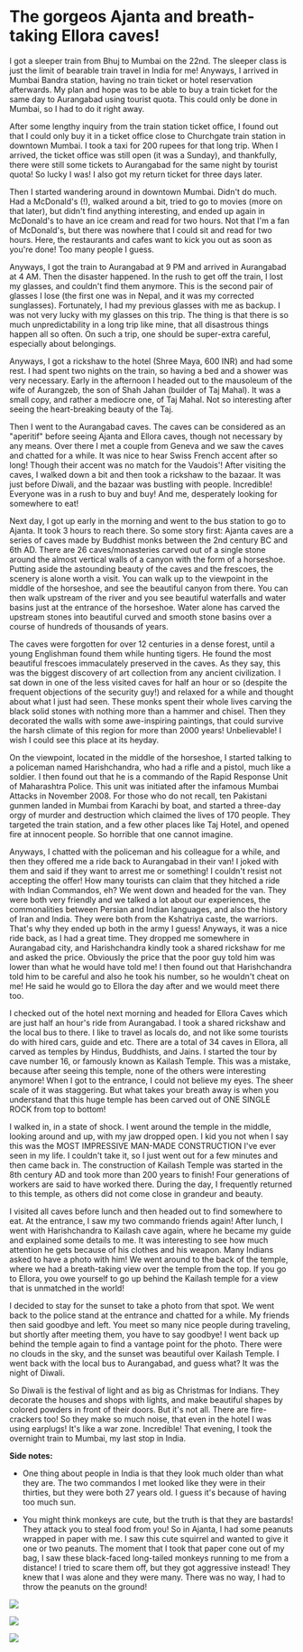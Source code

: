 # The gorgeos Ajanta and breath-taking Ellora caves!

I got a sleeper train from Bhuj to Mumbai on the 22nd. The sleeper class is just the limit of bearable train travel in India for me! Anyways, I arrived in Mumbai Bandra station, having no train ticket or hotel reservation afterwards. My plan and hope was to be able to buy a train ticket for the same day to Aurangabad using tourist quota. This could only be done in Mumbai, so I had to do it right away.

After some lengthy inquiry from the train station ticket office, I found out that I could only buy it in a ticket office close to Churchgate train station in downtown Mumbai. I took a taxi for 200 rupees for that long trip. When I arrived, the ticket office was still open (it was a Sunday), and thankfully, there were still some tickets to Aurangabad for the same night by tourist quota! So lucky I was! I also got my return ticket for three days later.

Then I started wandering around in downtown Mumbai. Didn't do much. Had a McDonald's (!), walked around a bit, tried to go to movies (more on that later), but didn't find anything interesting, and ended up again in McDonald's to have an ice cream and read for two hours. Not that I'm a fan of McDonald's, but there was nowhere that I could sit and read for two hours. Here, the restaurants and cafes want to kick you out as soon as you're done! Too many people I guess.

Anyways, I got the train to Aurangabad at 9 PM and arrived in Aurangabad at 4 AM. Then the disaster happened. In the rush to get off the train, I lost my glasses, and couldn't find them anymore. This is the second pair of glasses I lose (the first one was in Nepal, and it was my corrected sunglasses). Fortunately, I had my previous glasses with me as backup. I was not very lucky with my glasses on this trip. The thing is that there is so much unpredictability in a long trip like mine, that all disastrous things happen all so often. On such a trip, one should be super-extra careful, especially about belongings.

Anyways, I got a rickshaw to the hotel (Shree Maya, 600 INR) and had some rest. I had spent two nights on the train, so having a bed and a shower was very necessary. Early in the afternoon I headed out to the mausoleum of the wife of Aurangzeb, the son of Shah Jahan (builder of Taj Mahal). It was a small copy, and rather a mediocre one, of Taj Mahal. Not so interesting after seeing the heart-breaking beauty of the Taj.

Then I went to the Aurangabad caves. The caves can be considered as an "aperitif" before seeing Ajanta and Ellora caves, though not necessary by any means. Over there I met a couple from Geneva and we saw the caves and chatted for a while. It was nice to hear Swiss French accent after so long! Though their accent was no match for the Vaudois'! After visiting the caves, I walked down a bit and then took a rickshaw to the bazaar. It was just before Diwali, and the bazaar was bustling with people. Incredible! Everyone was in a rush to buy and buy! And me, desperately looking for somewhere to eat!

Next day, I got up early in the morning and went to the bus station to go to Ajanta. It took 3 hours to reach there. So some story first: Ajanta caves are a series of caves made by Buddhist monks between the 2nd century BC and 6th AD. There are 26 caves/monasteries carved out of a single stone around the almost vertical walls of a canyon with the form of a horseshoe. Putting aside the astounding beauty of the caves and the frescoes, the scenery is alone worth a visit. You can walk up to the viewpoint in the middle of the horseshoe, and see the beautiful canyon from there. You can then walk upstream of the river and you see beautiful waterfalls and water basins just at the entrance of the horseshoe. Water alone has carved the upstream stones into beautiful curved and smooth stone basins over a course of hundreds of thousands of years.

The caves were forgotten for over 12 centuries in a dense forest, until a young Englishman found them while hunting tigers. He found the most beautiful frescoes immaculately preserved in the caves. As they say, this was the biggest discovery of art collection from any ancient civilization. I sat down in one of the less visited caves for half an hour or so (despite the frequent objections of the security guy!) and relaxed for a while and thought about what I just had seen. These monks spent their whole lives carving the black solid stones with nothing more than a hammer and chisel. Then they decorated the walls with some awe-inspiring paintings, that could survive the harsh climate of this region for more than 2000 years! Unbelievable! I wish I could see this place at its heyday.

On the viewpoint, located in the middle of the horseshoe, I started talking to a policeman named Harishchandra, who had a rifle and a pistol, much like a soldier. I then found out that he is a commando of the Rapid Response Unit of Maharashtra Police. This unit was initiated after the infamous Mumbai Attacks in November 2008. For those who do not recall, ten Pakistani gunmen landed in Mumbai from Karachi by boat, and started a three-day orgy of murder and destruction which claimed the lives of 170 people. They targeted the train station, and a few other places like Taj Hotel, and opened fire at innocent people. So horrible that one cannot imagine.

Anyways, I chatted with the policeman and his colleague for a while, and then they offered me a ride back to Aurangabad in their van! I joked with them and said if they want to arrest me or something! I couldn't resist not accepting the offer! How many tourists can claim that they hitched a ride with Indian Commandos, eh? We went down and headed for the van. They were both very friendly and we talked a lot about our experiences, the commonalities between Persian and Indian languages, and also the history of Iran and India. They were both from the Kshatriya caste, the warriors. That's why they ended up both in the army I guess! Anyways, it was a nice ride back, as I had a great time. They dropped me somewhere in Aurangabad city, and Harishchandra kindly took a shared rickshaw for me and asked the price. Obviously the price that the poor guy told him was lower than what he would have told me! I then found out that Harishchandra told him to be careful and also he took his number, so he wouldn't cheat on me! He said he would go to Ellora the day after and we would meet there too.

I checked out of the hotel next morning and headed for Ellora Caves which are just half an hour's ride from Aurangabad. I took a shared rickshaw and the local bus to there. I like to travel as locals do, and not like some tourists do with hired cars, guide and etc. There are a total of 34 caves in Ellora, all carved as temples by Hindus, Buddhists, and Jains. I started the tour by cave number 16, or famously known as Kailash Temple. This was a mistake, because after seeing this temple, none of the others were interesting anymore! When I got to the entrance, I could not believe my eyes. The sheer scale of it was staggering. But what takes your breath away is when you understand that this huge temple has been carved out of ONE SINGLE ROCK from top to bottom!

I walked in, in a state of shock. I went around the temple in the middle, looking around and up, with my jaw dropped open. I kid you not when I say this was the MOST IMPRESSIVE MAN-MADE CONSTRUCTION I've ever seen in my life. I couldn't take it, so I just went out for a few minutes and then came back in. The construction of Kailash Temple was started in the 8th century AD and took more than 200 years to finish! Four generations of workers are said to have worked there. During the day, I frequently returned to this temple, as others did not come close in grandeur and beauty.

I visited all caves before lunch and then headed out to find somewhere to eat. At the entrance, I saw my two commando friends again! After lunch, I went with Harishchandra to Kailash cave again, where he became my guide and explained some details to me. It was interesting to see how much attention he gets because of his clothes and his weapon. Many Indians asked to have a photo with him! We went around to the back of the temple, where we had a breath-taking view over the temple from the top. If you go to Ellora, you owe yourself to go up behind the Kailash temple for a view that is unmatched in the world!

I decided to stay for the sunset to take a photo from that spot. We went back to the police stand at the entrance and chatted for a while. My friends then said goodbye and left. You meet so many nice people during traveling, but shortly after meeting them, you have to say goodbye! I went back up behind the temple again to find a vantage point for the photo. There were no clouds in the sky, and the sunset was beautiful over Kailash Temple. I went back with the local bus to Aurangabad, and guess what? It was the night of Diwali.

So Diwali is the festival of light and as big as Christmas for Indians. They decorate the houses and shops with lights, and make beautiful shapes by colored powders in front of their doors. But it's not all. There are fire-crackers too! So they make so much noise, that even in the hotel I was using earplugs! It's like a war zone. Incredible! That evening, I took the overnight train to Mumbai, my last stop in India.

**Side notes:**

- One thing about people in India is that they look much older than what they are. The two commandos I met looked like they were in their thirties, but they were both 27 years old. I guess it's because of having too much sun.

- You might think monkeys are cute, but the truth is that they are bastards! They attack you to steal food from you! So in Ajanta, I had some peanuts wrapped in paper with me. I saw this cute squirrel and wanted to give it one or two peanuts. The moment that I took that paper cone out of my bag, I saw these black-faced long-tailed monkeys running to me from a distance! I tried to scare them off, but they got aggressive instead! They knew that I was alone and they were many. There was no way, I had to throw the peanuts on the ground!

![](https://blogger.googleusercontent.com/img/b/R29vZ2xl/AVvXsEiDitqCY0LDxInbWRVUsxJr_RrMEjwgZz9MQboqM25Yy7IdADN65sUFl4QYqTOvfz_WQRXS7BQCzUtMhlNVxI6_bE98tk5O3T62XfBzJi6QTPKYqudfBkuqH1cdigPEnJi0HtQG9uXxDCrZ/s320/photo+1-702342.JPG)

![](https://blogger.googleusercontent.com/img/b/R29vZ2xl/AVvXsEiA9UHnkCfOjG4lDpb4fp-tT0InUFnwBgTKhyffP_uAYYR6ggJ_fKxeVH90o-Hwkug8AymvDIFed6sgWqLSMURbv3VnwY01Jo9pHpk5c2rWX8Fvd6qKj51czQNujOpIDKKtIwQbiiYMo4bQ/s320/photo+2-703456.JPG)

![](https://blogger.googleusercontent.com/img/b/R29vZ2xl/AVvXsEhWZcfbBoJykHduQ8KGQuUJJj2tZsuP9tGmQwqsPEcM6CqW5wa66Ge2srgrjrwrcwEzB5eBVJT3przKC1BVnx9cJxJiEijFgw9-Afe8b9VAKxSpfgVmO8Fl4m9Ak4j8M0RI8dGvWLt2HMtB/s320/photo+3-704828.JPG)